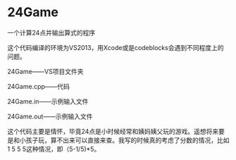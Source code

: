 # 24Game
一个计算24点并输出算式的程序

这个代码编译的环境为VS2013，用Xcode或是codeblocks会遇到不同程度上的问题。

24Game——VS项目文件夹

24Game.cpp——代码

24Game.in——示例输入文件

24Game.out——示例输入文件

这个代码主要是情怀，毕竟24点是小时候经常和姨妈姨父玩的游戏。遥想将来要是和小孩子玩，算不出来可以直接来查。我写的时候真的考虑了分数的情况，比如1 5 5 5这种情况，即（5-1/5)*5。
